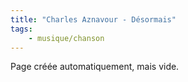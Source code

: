 ```yaml
---
title: "Charles Aznavour - Désormais"
tags:
    - musique/chanson
---
```


Page créée automatiquement, mais vide.
